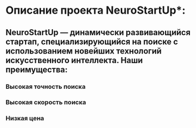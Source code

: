 # Описание проекта NeuroStartUp*: 

## NeuroStartUp — динамически развивающийся стартап, специализирующийся на поиске с использованием новейших технологий искусственного интеллекта. Наши преимущества:

### Высокая точность поиска

### Высокая скорость поиска

### Низкая цена






